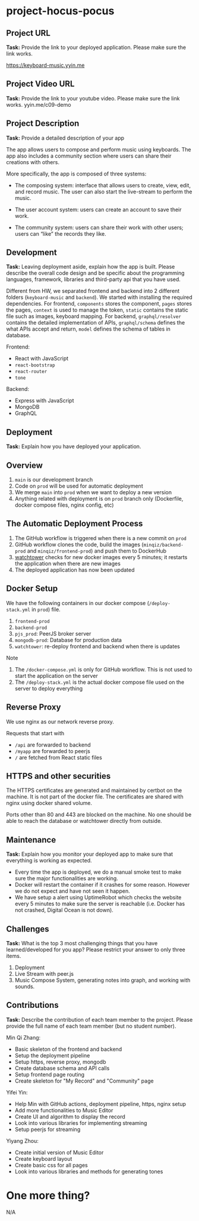# project-hocus-pocus

## Project URL
**Task:** Provide the link to your deployed application. Please make sure the link works.

https://keyboard-music.yyin.me

## Project Video URL

**Task:** Provide the link to your youtube video. Please make sure the link works.
yyin.me/c09-demo

## Project Description

**Task:** Provide a detailed description of your app

The app allows users to compose and perform music using keyboards. The app also includes a community section where users can share their creations with others.

More specifically, the app is composed of three systems:

* The composing system: interface that allows users to create, view, edit, and record music. The user can also start the live-stream to perform the music.

* The user account system: users can create an account to save their work.

* The community system: users can share their work with other users; users can “like” the records they like.

## Development

**Task:** Leaving deployment aside, explain how the app is built. Please describe the overall code design and be specific about the programming languages, framework, libraries and third-party api that you have used.

Different from HW, we separated frontend and backend into 2 different folders (`keyboard-music` and `backend`). We started with installing the required dependencies. 
For frontend, `components` stores the component, `pages` stores the pages, `context` is used to manage the token, `static` contains the static file such as images, keyboard mapping.
For backend, `graphql/resolver` contains the detailed implementation of APIs, `graphql/schema` defines the what APIs accept and return, `model` defines the schema of tables in database.

Frontend:
- React with JavaScript
- `react-bootstrap`
- `react-router`
- `tone`

Backend:
- Express with JavaScript
- MongoDB
- GraphQL


## Deployment
**Task:** Explain how you have deployed your application.
## Overview
1. `main` is our development branch
2. Code on `prod` will be used for automatic deployment
3. We merge `main` into `prod` when we want to deploy a new version
4. Anything related with deployment is on `prod` branch only (Dockerfile, docker compose files, nginx config, etc)

## The Automatic Deployment Process
1. The GitHub workflow is triggered when there is a new commit on `prod`
2. GitHub workflow clones the code, build the images (`minqiz/backend-prod` and `minqiz/frontend-prod`) and push them to DockerHub
3. [watchtower](containrrr.dev/watchtower/) checks for new docker images every 5 minutes; it restarts the application when there are new images
4. The deployed application has now been updated

## Docker Setup
We have the following containers in our docker compose (`/deploy-stack.yml` in `prod`) file.
1. `frontend-prod`
2. `backend-prod`
3. `pjs_prod`: PeerJS broker server
4. `mongodb-prod`: Database for production data
5. `watchtower`: re-deploy frontend and backend when there is updates

Note
1. The `/docker-compose.yml` is only for GitHub workflow. This is not used to start the application on the server
2. The `/deploy-stack.yml` is the actual docker compose file used on the server to deploy everything

## Reverse Proxy
We use nginx as our network reverse proxy.

Requests that start with
- `/api` are forwarded to backend
- `/myapp` are forwarded to peerjs
- `/` are fetched from React static files

## HTTPS and other securities
The HTTPS certificates are generated and maintained by certbot on the machine. It is not part of the docker file. The certificates are shared with nginx using docker shared volume.

Ports other than 80 and 443 are blocked on the machine. No one should be able to reach the database or watchtower directly from outside.

## Maintenance
**Task:** Explain how you monitor your deployed app to make sure that everything is working as expected.

- Every time the app is deployed, we do a manual smoke test to make sure the major functionalities are working.
- Docker will restart the container if it crashes for some reason. However we do not expect and have not seen it happen.
- We have setup a alert using UptimeRobot which checks the website every 5 minutes to make sure the server is reachable (i.e. Docker has not crashed, Digital Ocean is not down).


## Challenges

**Task:** What is the top 3 most challenging things that you have learned/developed for you app? Please restrict your answer to only three items.

1. Deployment
2. Live Stream with peer.js
3. Music Compose System, generating notes into graph, and working with sounds.

## Contributions
**Task:** Describe the contribution of each team member to the project. Please provide the full name of each team member (but no student number).

Min Qi Zhang:
- Basic skeleton of the frontend and backend
- Setup the deployment pipeline
- Setup https, reverse proxy, mongodb
- Create database schema and API calls
- Setup frontend page routing
- Create skeleton for "My Record" and "Community" page

Yifei Yin:
- Help Min with GitHub actions, deployment pipeline, https, nginx setup
- Add more functionalities to Music Editor
- Create UI and algorithm to display the record
- Look into various libraries for implementing streaming
- Setup peerjs for streaming

Yiyang Zhou:
- Create initial version of Music Editor
- Create keyboard layout
- Create basic css for all pages
- Look into various libraries and methods for generating tones


# One more thing?

N/A
